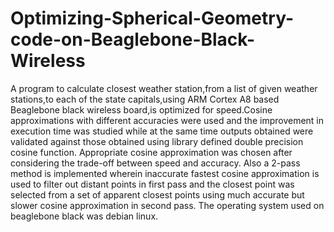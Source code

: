 # Optimizing-Spherical-Geometry-code-on-Beaglebone-Black-Wireless
A program to calculate closest weather station,from a list of given weather stations,to each of the state capitals,using ARM Cortex A8 based Beaglebone black wireless board,is optimized for speed.Cosine approximations with different accuracies were used and the improvement in execution time was studied while at the same time outputs obtained were validated against those obtained using library defined double precision cosine function. Appropriate cosine approximation was chosen after considering the trade-off between speed and accuracy. Also a 2-pass method is implemented wherein inaccurate fastest cosine approximation is used to filter out distant points in first pass and the closest point was selected from a set of apparent closest points using much accurate but slower cosine approximation in second pass. The operating system used on beaglebone black was debian linux.
